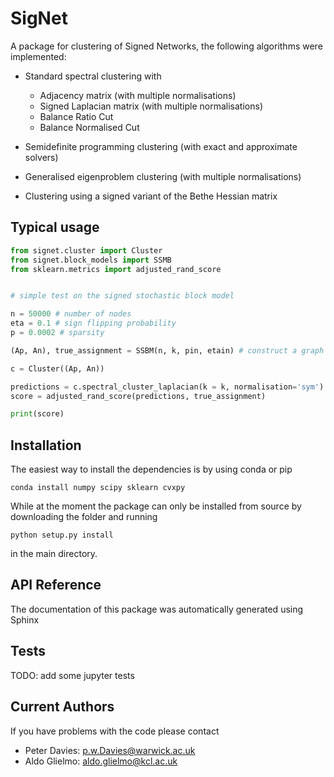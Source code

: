 # SigNet
A package for clustering of Signed Networks, the following algorithms were implemented:

- Standard spectral clustering with
  - Adjacency matrix (with multiple normalisations)
  - Signed Laplacian matrix (with multiple normalisations)
  - Balance Ratio Cut
  - Balance Normalised Cut
  
- Semidefinite programming clustering (with exact and approximate solvers)

- Generalised eigenproblem clustering (with multiple normalisations)

- Clustering using a signed variant of the Bethe Hessian matrix

## Typical usage

```python
from signet.cluster import Cluster 
from signet.block_models import SSMB
from sklearn.metrics import adjusted_rand_score


# simple test on the signed stochastic block model 

n = 50000 # number of nodes
eta = 0.1 # sign flipping probability
p = 0.0002 # sparsity

(Ap, An), true_assignment = SSBM(n, k, pin, etain) # construct a graph

c = Cluster((Ap, An))

predictions = c.spectral_cluster_laplacian(k = k, normalisation='sym') # cluster with the signed laplacian
score = adjusted_rand_score(predictions, true_assignment)

print(score)
```


## Installation

The easiest way to install the dependencies is by using conda or pip

```
conda install numpy scipy sklearn cvxpy
```


While at the moment the package can only be installed from source by downloading the folder and running

```
python setup.py install
```

in the main directory.


## API Reference

The documentation of this package was automatically generated using Sphinx 

## Tests

TODO: add some jupyter tests

## Current Authors

If you have problems with the code please contact

- Peter Davies: p.w.Davies@warwick.ac.uk
- Aldo Glielmo: aldo.glielmo@kcl.ac.uk
